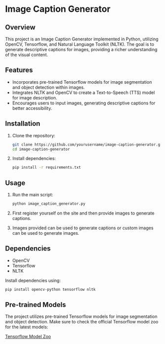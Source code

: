 # Image Caption Generator

## Overview

This project is an Image Caption Generator implemented in Python, utilizing OpenCV, Tensorflow, and Natural Language Toolkit (NLTK). The goal is to generate descriptive captions for images, providing a richer understanding of the visual content.

## Features

- Incorporates pre-trained Tensorflow models for image segmentation and object detection within images.
- Integrates NLTK and OpenCV to create a Text-to-Speech (TTS) model for image description.
- Encourages users to input images, generating descriptive captions for better accessibility.

## Installation

1. Clone the repository:

    ```bash
    git clone https://github.com/yourusername/image-caption-generator.git
    cd image-caption-generator
    ```

2. Install dependencies:

    ```bash
    pip install -r requirements.txt
    ```

## Usage

1. Run the main script:

    ```bash
    python image_caption_generator.py
    ```
    
2.  First register yourself on the site and then provide images to generate captions.

3.  Images provided can be used to generate captions or custom images can be used to generate images.



## Dependencies

- OpenCV
- Tensorflow
- NLTK

Install dependencies using:

```bash
pip install opencv-python tensorflow nltk
```

## Pre-trained Models

The project utilizes pre-trained Tensorflow models for image segmentation and object detection. Make sure to check the official Tensorflow model zoo for the latest models:

[Tensorflow Model Zoo](https://github.com/tensorflow/models/blob/master/research/object_detection/g3doc/tf2_detection_zoo.md)
